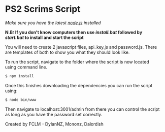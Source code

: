 # PS2 Scrims Script

_Make sure you have the latest [node.js](https://nodejs.org/en/) installed_

**N.B: If you don't know computers then use _install.bat_ followed by _start.bat_ to install and start the script**

You will need to create 2 javascript files, api_key.js and password.js. 
There are templates of both to show you what they should look like.

To run the script, navigate to the folder where the script is now located using command line.

```sh
$ npm install
```

Once this finishes downloading the dependencies you can run the script using:

```sh
$ node bin/www
```

Then navigate to localhost:3001/admin from there you can control the script as long as you have the password set correctly.

Created by FCLM - DylanNZ, Mononz, Dalordish

